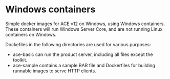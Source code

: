 # Windows containers

Simple docker images for ACE v12 on Windows, using Windows containers. These containers
will run Windows Server Core, and are not running Linux containers on Windows.

Dockefiles in the following directories are used for various purposes:

- ace-basic can run the product server, including all files except the toolkit.
- ace-sample contains a sample BAR file and Dockerfiles for building runnable images to serve HTTP clients.

